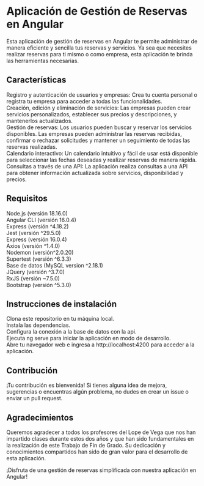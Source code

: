 # Aplicación de Gestión de Reservas en Angular
Esta aplicación de gestión de reservas en Angular te permite administrar de manera eficiente y sencilla tus reservas y servicios. Ya sea que necesites realizar reservas para ti mismo o como empresa, esta aplicación te brinda las herramientas necesarias.

## Características
Registro y autenticación de usuarios y empresas: Crea tu cuenta personal o registra tu empresa para acceder a todas las funcionalidades.  
Creación, edición y eliminación de servicios: Las empresas pueden crear servicios personalizados, establecer sus precios y descripciones, y mantenerlos actualizados.  
Gestión de reservas: Los usuarios pueden buscar y reservar los servicios disponibles. Las empresas pueden administrar las reservas recibidas, confirmar o rechazar solicitudes y mantener un seguimiento de todas las  reservas realizadas.  
Calendario interactivo: Un calendario intuitivo y fácil de usar está disponible para seleccionar las fechas deseadas y realizar reservas de manera rápida.  
Consultas a través de una API: La aplicación realiza consultas a una API para obtener información actualizada sobre servicios, disponibilidad y precios.  

## Requisitos
Node.js (versión 18.16.0)  
Angular CLI (versión 16.0.4)  
Express (versión ^4.18.2)  
Jest (versión ^29.5.0)  
Express (versión 16.0.4)  
Axios (versión ^1.4.0)  
Nodemon (versión^2.0.20)  
Supertest (versión ^6.3.3)  
Base de datos (MySQL version ^2.18.1)  
JQuery (versión ^3.7.0)  
RxJS (versión ~7.5.0)  
Bootstrap (versión ^5.3.0)  

## Instrucciones de instalación
Clona este repositorio en tu máquina local.  
Instala las dependencias.  
Configura la conexión a la base de datos con la api.  
Ejecuta ng serve para iniciar la aplicación en modo de desarrollo.  
Abre tu navegador web e ingresa a http://localhost:4200 para acceder a la aplicación.  

## Contribución
¡Tu contribución es bienvenida! Si tienes alguna idea de mejora, sugerencias o encuentras algún problema, no dudes en crear un issue o enviar un pull request.

## Agradecimientos
Queremos agradecer a todos los profesores del Lope de Vega que nos han impartido clases durante estos dos años y que han sido fundamentales en la realización de este Trabajo de Fin de Grado. Su dedicación y conocimientos compartidos han sido de gran valor para el desarrollo de esta aplicación.  

¡Disfruta de una gestión de reservas simplificada con nuestra aplicación en Angular!

